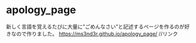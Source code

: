 # apology_page
新しく言語を覚えるたびに大量に”ごめんなさい”と記述するページを作るのが好きなので作りました。
https://ms3nd3r.github.io/apology_page/
//リンク
